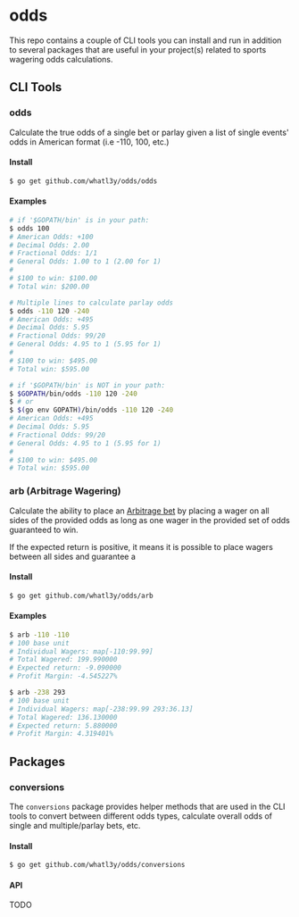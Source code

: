 # odds

This repo contains a couple of CLI tools you can install and run
in addition to several packages that are useful in your project(s)
related to sports wagering odds calculations.

## CLI Tools

### odds

Calculate the true odds of a single bet or parlay given a
list of single events' odds in American format (i.e -110, 100, etc.)

#### Install

```sh
$ go get github.com/whatl3y/odds/odds
```

#### Examples

```sh
# if '$GOPATH/bin' is in your path:
$ odds 100
# American Odds: +100
# Decimal Odds: 2.00
# Fractional Odds: 1/1
# General Odds: 1.00 to 1 (2.00 for 1)
#
# $100 to win: $100.00
# Total win: $200.00

# Multiple lines to calculate parlay odds
$ odds -110 120 -240
# American Odds: +495
# Decimal Odds: 5.95
# Fractional Odds: 99/20
# General Odds: 4.95 to 1 (5.95 for 1)
#
# $100 to win: $495.00
# Total win: $595.00

# if '$GOPATH/bin' is NOT in your path:
$ $GOPATH/bin/odds -110 120 -240
$ # or
$ $(go env GOPATH)/bin/odds -110 120 -240
# American Odds: +495
# Decimal Odds: 5.95
# Fractional Odds: 99/20
# General Odds: 4.95 to 1 (5.95 for 1)
#
# $100 to win: $495.00
# Total win: $595.00
```

### arb (Arbitrage Wagering)

Calculate the ability to place an [Arbitrage bet](https://en.wikipedia.org/wiki/Arbitrage_betting)
by placing a wager on all sides of the provided odds as long as one wager in the
provided set of odds guaranteed to win.

If the expected return is positive, it means it is possible to place wagers
between all sides and guarantee a

#### Install

```sh
$ go get github.com/whatl3y/odds/arb
```

#### Examples

```sh
$ arb -110 -110
# 100 base unit
# Individual Wagers: map[-110:99.99]
# Total Wagered: 199.990000
# Expected return: -9.090000
# Profit Margin: -4.545227%

$ arb -238 293
# 100 base unit
# Individual Wagers: map[-238:99.99 293:36.13]
# Total Wagered: 136.130000
# Expected return: 5.880000
# Profit Margin: 4.319401%
```

## Packages

### conversions

The `conversions` package provides helper methods that are used in the CLI
tools to convert between different odds types, calculate overall odds of
single and multiple/parlay bets, etc.

#### Install

```sh
$ go get github.com/whatl3y/odds/conversions
```

#### API

TODO
